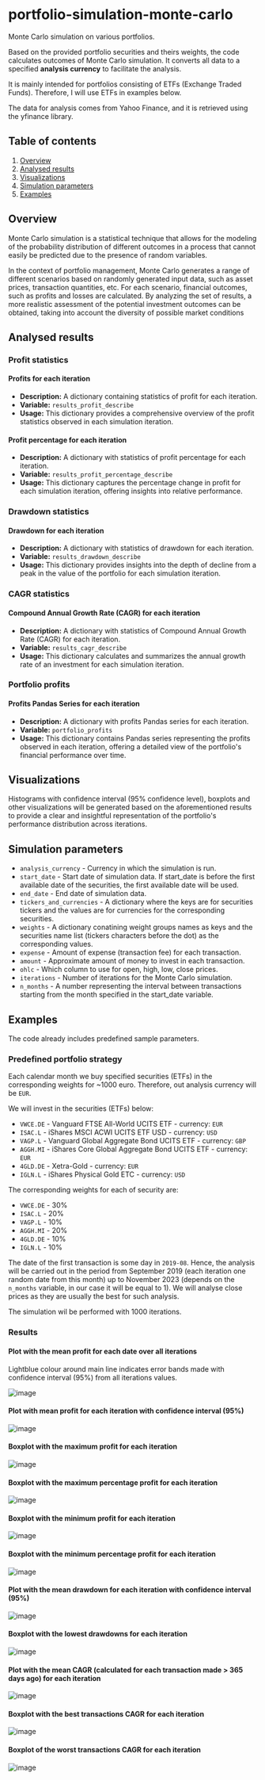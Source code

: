 # portfolio-simulation-monte-carlo

Monte Carlo simulation on various portfolios.

Based on the provided portfolio securities and theirs weights, the code calculates outcomes of Monte Carlo simulation. It converts all data to a specified **analysis currency** to facilitate the analysis.

It is mainly intended for portfolios consisting of ETFs (Exchange Traded Funds). Therefore, I will use ETFs in examples below.

The data for analysis comes from Yahoo Finance, and it is retrieved using the yfinance library.

## Table of contents

1. [Overview](#Overview)
2. [Analysed results](#Analysed-results)
3. [Visualizations](#Visualizations)
4. [Simulation parameters](#Simulation-parameters)
5. [Examples](#Examples)

## Overview

Monte Carlo simulation is a statistical technique that allows for the modeling of the probability distribution of different outcomes in a process that cannot easily be predicted due to the presence of random variables.

In the context of portfolio management, Monte Carlo generates a range of different scenarios based on randomly generated input data, such as asset prices, transaction quantities, etc. For each scenario, financial outcomes, such as profits and losses are calculated. By analyzing the set of results, a more realistic assessment of the potential investment outcomes can be obtained, taking into account the diversity of possible market conditions

## Analysed results

### Profit statistics

#### Profits for each iteration

- **Description:** A dictionary containing statistics of profit for each iteration.
- **Variable:** `results_profit_describe`
- **Usage:** This dictionary provides a comprehensive overview of the profit statistics observed in each simulation iteration.

#### Profit percentage for each iteration

- **Description:** A dictionary with statistics of profit percentage for each iteration.
- **Variable:** `results_profit_percentage_describe`
- **Usage:** This dictionary captures the percentage change in profit for each simulation iteration, offering insights into relative performance.

### Drawdown statistics

#### Drawdown for each iteration

- **Description:** A dictionary with statistics of drawdown for each iteration.
- **Variable:** `results_drawdown_describe`
- **Usage:** This dictionary provides insights into the depth of decline from a peak in the value of the portfolio for each simulation iteration.

### CAGR statistics

#### Compound Annual Growth Rate (CAGR) for each iteration

- **Description:** A dictionary with statistics of Compound Annual Growth Rate (CAGR) for each iteration.
- **Variable:** `results_cagr_describe`
- **Usage:** This dictionary calculates and summarizes the annual growth rate of an investment for each simulation iteration.

### Portfolio profits

#### Profits Pandas Series for each iteration

- **Description:** A dictionary with profits Pandas series for each iteration.
- **Variable:** `portfolio_profits`
- **Usage:** This dictionary contains Pandas series representing the profits observed in each iteration, offering a detailed view of the portfolio's financial performance over time.

## Visualizations

Histograms with confidence interval (95% confidence level), boxplots and other visualizations will be generated based on the aforementioned results to provide a clear and insightful representation of the portfolio's performance distribution across iterations.

## Simulation parameters

- `analysis_currency` - Currency in which the simulation is run.
- `start_date` - Start date of simulation data. If start_date is before the first available date of the securities, the first available date will be used.
- `end_date` - End date of simulation data.
- `tickers_and_currencies` - A dictionary where the keys are for securities tickers and the values are for currencies for the corresponding securities.
- `weights` - A dictionary conatining weight groups names as keys and the securities name list (tickers characters before the dot) as the corresponding values.
- `expense` - Amount of expense (transaction fee) for each transaction.
- `amount` - Approximate amount of money to invest in each transaction.
- `ohlc` - Which column to use for open, high, low, close prices.
- `iterations` - Number of iterations for the Monte Carlo simulation.
- `n_months` - A number representing the interval between transactions starting from the month specified in the start_date variable.

## Examples

The code already includes predefined sample parameters.

### Predefined portfolio strategy

Each calendar month we buy specified securities (ETFs) in the corresponding weights for ~1000 euro. Therefore, out analysis currency will be `EUR`.

We will invest in the securities (ETFs) below:

- `VWCE.DE` - Vanguard FTSE All-World UCITS ETF - currency: `EUR`
- `ISAC.L` - iShares MSCI ACWI UCITS ETF USD - currency: `USD`
- `VAGP.L` - Vanguard Global Aggregate Bond UCITS ETF - currency: `GBP`
- `AGGH.MI` - iShares Core Global Aggregate Bond UCITS ETF - currency: `EUR`
- `4GLD.DE` - Xetra-Gold - currency: `EUR`
- `IGLN.L` - iShares Physical Gold ETC - currency: `USD`

The corresponding weights for each of security are:

- `VWCE.DE` - 30%
- `ISAC.L` - 20%
- `VAGP.L` - 10%
- `AGGH.MI` - 20%
- `4GLD.DE` - 10%
- `IGLN.L` - 10%

The date of the first transaction is some day in `2019-08`. Hence, the analysis will be carried out in the period from September 2019 (each iteration one random date from this month) up to November 2023 (depends on the `n_months` variable, in our case it will be equal to 1). We will analyse close prices as they are usually the best for such analysis.

The simulation wil be performed with 1000 iterations.

### Results

#### Plot with the mean profit for each date over all iterations

Lightblue colour around main line indicates error bands made with confidence interval (95%) from all iterations values.

![image](https://github.com/mrkyc/portfolio-simulations/assets/82812493/f2c89666-1400-4616-9df8-4183fa1f7c35)

#### Plot with mean profit for each iteration with confidence interval (95%)

![image](https://github.com/mrkyc/portfolio-simulations/assets/82812493/b1314a25-d7c8-48bd-9465-4e434cbeba6d)

#### Boxplot with the maximum profit for each iteration

![image](https://github.com/mrkyc/portfolio-simulations/assets/82812493/39e83c30-917c-434f-934e-e72522055d0d)

#### Boxplot with the maximum percentage profit for each iteration

![image](https://github.com/mrkyc/portfolio-simulations/assets/82812493/abcd99fe-332d-45ae-bf4d-755f436f3238)

#### Boxplot with the minimum profit for each iteration

![image](https://github.com/mrkyc/portfolio-simulations/assets/82812493/7dba1675-d40e-4f1f-ba1d-1ffe3bf908ff)

#### Boxplot with the minimum percentage profit for each iteration

![image](https://github.com/mrkyc/portfolio-simulations/assets/82812493/ebe1f2ff-9642-4439-94c7-4ce0574e757e)

#### Plot with the mean drawdown for each iteration with confidence interval (95%)

![image](https://github.com/mrkyc/portfolio-simulations/assets/82812493/b37f9382-eb35-4398-8b45-655307950bf9)

#### Boxplot with the lowest drawdowns for each iteration

![image](https://github.com/mrkyc/portfolio-simulations/assets/82812493/75f2c704-328e-4296-9010-5abc7b237d7d)

#### Plot with the mean CAGR (calculated for each transaction made > 365 days ago) for each iteration

![image](https://github.com/mrkyc/portfolio-simulations/assets/82812493/66af686d-76fe-45da-8de6-8b555ffa1d1f)

#### Boxplot with the best transactions CAGR for each iteration

![image](https://github.com/mrkyc/portfolio-simulations/assets/82812493/ba0d113d-c9c8-4517-9733-7865adc9b981)

#### Boxplot of the worst transactions CAGR for each iteration

![image](https://github.com/mrkyc/portfolio-simulations/assets/82812493/d22bc436-2caf-4568-ab5a-96b799a239ec)

